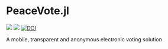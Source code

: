 # PeaceVote.jl

[![](https://img.shields.io/badge/docs-stable-blue.svg)](https://PeaceFounder.github.io/PeaceVote.jl/stable)
[![](https://img.shields.io/badge/docs-dev-blue.svg)](https://PeaceFounder.github.io/PeaceVote.jl/dev)
[![DOI](https://zenodo.org/badge/DOI/10.5281/zenodo.3490877.svg)](https://doi.org/10.5281/zenodo.3490877)

A mobile, transparent and anonymous electronic voting solution
